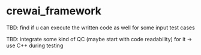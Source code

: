 # crewai_framework

TBD: find if u can execute the written code as well for some input test cases

TBD: integrate some kind of QC (maybe start with code readability) for it -> use C++ during testing

